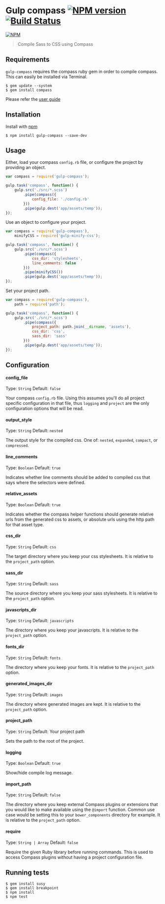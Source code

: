 # Gulp compass [![NPM version](https://badge.fury.io/js/gulp-compass.png)](http://badge.fury.io/js/gulp-compass) [![Build Status](https://travis-ci.org/appleboy/gulp-compass.png?branch=master)](https://travis-ci.org/appleboy/gulp-compass)

[![NPM](https://nodei.co/npm/gulp-compass.png?downloads=true&stars=true)](https://nodei.co/npm/gulp-compass/)

> Compile Sass to CSS using Compass

## Requirements

`gulp-compass` requires the compass ruby gem in order to compile compass. This can easily be installed via Terminal.

```
$ gem update --system
$ gem install compass
```

Please refer the [user guide](http://compass-style.org/install/)

## Installation

Install with [npm](https://npmjs.org/package/gulp-compass)

```
$ npm install gulp-compass --save-dev
```

## Usage

Either, load your compass ``config.rb`` file, or configure the project by providing an object.

```javascript
var compass = require('gulp-compass');

gulp.task('compass', function() {
    gulp.src('./src/*.scss')
        .pipe(compass({
            config_file: './config.rb'
        }))
        .pipe(gulp.dest('app/assets/temp'));
});
```

Use an object to configure your project.

```javascript
var compass = require('gulp-compass'),
    minifyCSS = require('gulp-minify-css');

gulp.task('compass', function() {
    gulp.src('./src/*.scss')
        .pipe(compass({
            css_dir: 'stylesheets',
            line_comments: false
        }))
        .pipe(minifyCSS())
        .pipe(gulp.dest('app/assets/temp'));
});
```

Set your project path.

```javascript
var compass = require('gulp-compass'),
    path = require('path');

gulp.task('compass', function() {
    gulp.src('./src/*.scss')
        .pipe(compass({
            project_path: path.join(__dirname, 'assets'),
            css_dir: 'css',
            sass_dir: 'sass'
        }))
        .pipe(gulp.dest('app/assets/temp'));
});
```

## Configuration

#### config_file

Type: `String`
Default: `false`

Your compass ``config.rb`` file. Using this assumes you'll do all project specific configuration in that file, thus ``logging`` and ``project`` are the only configuration options that will be read.

#### output_style

Type: `String`
Default: `nested`

The output style for the compiled css. One of: ``nested``, ``expanded``, ``compact``, or ``compressed``.

#### line_comments

Type: `Boolean`
Default: `true`

Indicates whether line comments should be added to compiled css that says where the selectors were defined.

#### relative_assets

Type: `Boolean`
Default: `true`

Indicates whether the compass helper functions should generate relative urls from the generated css to assets, or absolute urls using the http path for that asset type.

#### css_dir

Type: `String`
Default: `css`

The target directory where you keep your css stylesheets. It is relative to the ``project_path`` option.

#### sass_dir

Type: `String`
Default: `sass`

The source directory where you keep your sass stylesheets. It is relative to the ``project_path`` option.

#### javascripts_dir

Type: `String`
Default: `javascripts`

The directory where you keep your javascripts. It is relative to the ``project_path`` option.

#### fonts_dir

Type: `String`
Default: `fonts`

The directory where you keep your fonts. It is relative to the ``project_path`` option.

#### generated_images_dir

Type: `String`
Default: `images`

The directory where generated images are kept. It is relative to the ``project_path`` option.

#### project_path

Type: `String`
Default: Your project path

Sets the path to the root of the project.

#### logging

Type: `Boolean`
Default: `true`

Show/hide compile log message.

#### import_path

Type: `String`
Default: `false`

The directory where you keep external Compass plugins or extensions that you would like to make available using the `@import` function. Common use case would be setting this to your `bower_components` directory for example. It is relative to the ``project_path`` option.

#### require

Type: `String | Array`
Default: `false`

Require the given Ruby library before running commands. This is used to access Compass plugins without having a project configuration file.

## Running tests

```
$ gem install susy
$ gem install breakpoint
$ npm install
$ npm test
```
